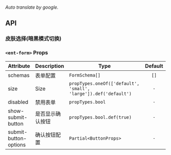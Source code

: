 ```yaml

```

*Auto translate by google.*


## API

### 皮肤选择(暗黑模式切换)

### `<ent-form>` Props

|Attribute|Description|Type|Default|
|---|---|---|:---:|
|schemas|表单配置|`FormSchema[]`|`[]`|
|size|Size|`propTypes.oneOf(['default', 'small', 'large']).def('default')`|`-`|
|disabled|禁用表单|`propTypes.bool`|`-`|
|show-submit-button|是否显示确认按钮|`propTypes.bool.def(true)`|`-`|
|submit-button-options|确认按钮配置|`Partial<ButtonProps>`|`-`|



